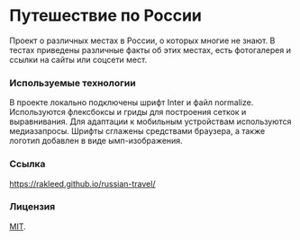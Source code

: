 # Путешествие по России

Проект о различных местах в России, о которых многие не знают. В тестах приведены различные факты об этих местах, есть
фотогалерея и ссылки на сайты или соцсети мест.

### Используемые технологии

В проекте локально подключены шрифт Inter и файл normalize. Используются флексбоксы и гриды для построения сеткок
и выравнивания. Для адаптации к мобильным устройствам используются медиазапросы. Шрифты сглажены средствами браузера,
а также логотип добавлен в виде ымп-изображения.

### Ссылка

https://rakleed.github.io/russian-travel/

### Лицензия

[MIT](LICENSE.md).
